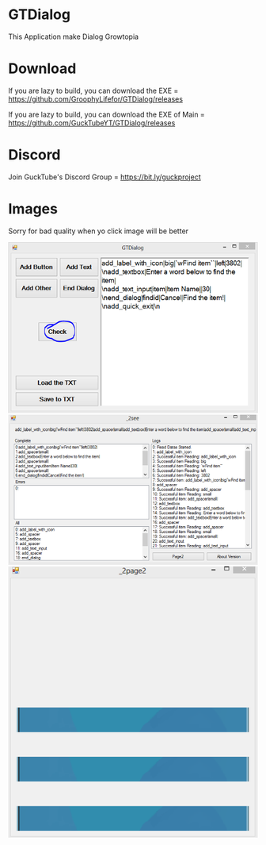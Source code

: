 # GTDialog
This Application make Dialog Growtopia<br/>
# Download
If you are lazy to build, you can download the EXE = https://github.com/GroophyLifefor/GTDialog/releases

If you are lazy to build, you can download the EXE of Main = https://github.com/GuckTubeYT/GTDialog/releases
# Discord
Join GuckTube's Discord Group = https://bit.ly/guckproject

# Images
Sorry for bad quality when yo click image will be better


<img alt="Jetbrains CLion + RustExtension" width="900px" src="https://github.com/GroophyLifefor/GTDialog/blob/main/Media/main.PNG"/>

<img alt="Jetbrains CLion + RustExtension" width="900px" src="https://github.com/GroophyLifefor/GTDialog/blob/main/Media/2see.PNG"/>

<img alt="Jetbrains CLion + RustExtension" width="900px" src="https://github.com/GroophyLifefor/GTDialog/blob/main/Media/beta_xd.PNG"/>
